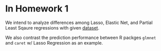 # In Homework 1

We intend to analyze differences among Lasso, Elastic Net, and Partial Least Sqaure regressions with given [dataset]("./data/housing_training.csv").

We also contrast the prediction performance between R packges `glmnet` and `caret` w/ Lasso Regression as an example.